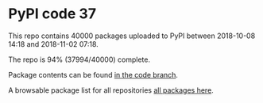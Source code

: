 # PyPI code 37

This repo contains 40000 packages uploaded to PyPI between 
2018-10-08 14:18 and 2018-11-02 07:18.

The repo is 94% (37994/40000) complete.

Package contents can be found [in the code branch](https://github.com/pypi-data/pypi-mirror-37/tree/code/packages).

A browsable package list for all repositories [all packages here](https://pypi-data.github.io/website/repositories/pypi-mirror-37).


